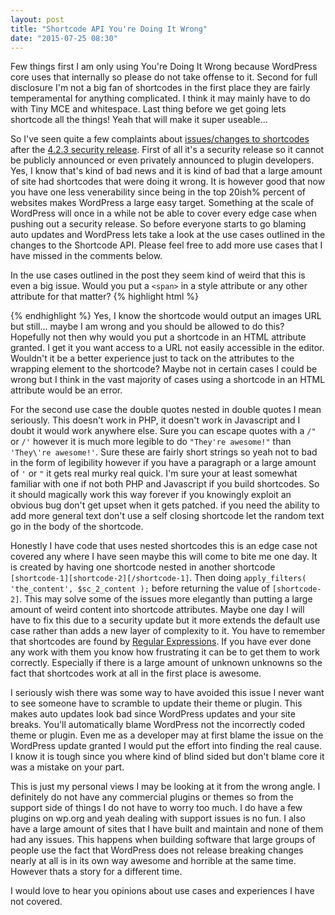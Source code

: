 ```yaml
---
layout: post
title: "Shortcode API You're Doing It Wrong"
date: "2015-07-25 08:30"
---
```

Few things first I am only using You're Doing It Wrong because WordPress core uses that internally so please do not take offense to it. Second for full disclosure I'm not a big fan of shortcodes in the first place they are fairly temperamental for anything complicated. I think it may mainly have to do with Tiny MCE and whitespace. Last thing before we get going lets shortcode all the things! Yeah that will make it super useable...

So I've seen quite a few complaints about [issues/changes to shortcodes](https://make.wordpress.org/core/2015/07/23/changes-to-the-shortcode-api/) after the [4.2.3 security release](https://wordpress.org/news/2015/07/wordpress-4-2-3/). First of all it's a security release so it cannot be publicly announced or even privately announced to plugin developers. Yes, I know that's kind of bad news and it is kind of bad that a large amount of site had shortcodes that were doing it wrong. It is however good that now you have one less venerability since being in the top 20ish% percent of websites makes WordPress a large easy target. Something at the scale of WordPress will once in a while not be able to cover every edge case when pushing out a security release. So before everyone starts to go blaming auto updates and WordPress lets take a look at the use cases outlined in the changes to the Shortcode API. Please feel free to add more use cases that I have missed in the comments below.

In the use cases outlined in the post they seem kind of weird that this is even a big issue. Would you put a `<span>` in  a style attribute or any other attribute for that matter?
{% highlight html %}
<!-- This doesn't feel right... -->
<div style="background-image: url('<span></span>');">

<!-- So why would this ? -->
<div style="background-image: url('[shortcode]');">
{% endhighlight %}
Yes, I know the shortcode would output an images URL but still... maybe I am wrong and you should be allowed to do this? Hopefully not then why would you put a shortcode in an HTML attribute granted. I get it you want access to a URL not easily accessible in the editor. Wouldn't it be a better experience just to tack on the attributes to the wrapping element to the shortcode? Maybe not in certain cases I could be wrong but I think in the vast majority of cases using a shortcode in an HTML attribute would be an error.

For the second use case the double quotes nested in double quotes I mean seriously. This doesn't work in PHP, it doesn't work in Javascript and I doubt it would work anywhere else. Sure you can escape quotes with a `/"` or `/'` however it is much more legible to do `"They're awesome!"` than `'They\'re awesome!'`. Sure these are fairly short strings so yeah not to bad in the form of legibility however if you have a paragraph or a large amount of `'` or `"` it gets real murky real quick. I'm sure your at least somewhat familiar with one if not both PHP and Javascript if you build shortcodes. So it should magically work this way forever if you knowingly exploit an obvious bug don't get upset when it gets patched. if you need the ability to add more general text don't use a self closing shortcode let the random text go in the body of the shortcode.

Honestly I have code that uses nested shortcodes this is an edge case not covered any where I have seen maybe this will come to bite me one day. It is created by having one shortcode nested in another shortcode `[shortcode-1][shortcode-2][/shortcode-1]`. Then doing `apply_filters( 'the_content', $sc_2_content );` before returning the value of `[shortcode-2]`. This may solve some of the issues more elegantly than putting a large amount of weird content into shortcode attributes. Maybe one day I will have to fix this due to a security update but it more extends the default use case rather than adds a new layer of complexity to it. You have to remember that shortcodes are found by [Regular Expressions](http://www.regular-expressions.info/). If you have ever done any work with them you know how frustrating it can be to get them to work correctly. Especially if there is a large amount of unknown unknowns so the fact that shortcodes work at all in the first place is awesome.


I seriously wish there was some way to have avoided this issue I never want to see someone have to scramble to update their theme or plugin. This makes auto updates look bad since WordPress updates and your site breaks. You'll automatically blame WordPress not the incorrectly coded theme or plugin. Even me as a developer may at first blame the issue on the WordPress update granted I would put the effort into finding the real cause. I know it is tough since you where kind of blind sided but don't blame core it was a mistake on your part.

This is just my personal views I may be looking at it from the wrong angle. I definitely do not have any commercial plugins or themes so from the support side of things I do not have to worry too much. I do have a few plugins on wp.org and yeah dealing with support issues is no fun. I also have a large amount of sites that I have built and maintain and none of them had any issues. This happens when building software that large groups of people use the fact that WordPress does not release breaking changes nearly at all is in its own way awesome and horrible at the same time. However thats a story for a different time.

I would love to hear you opinions about use cases and experiences I have not covered.